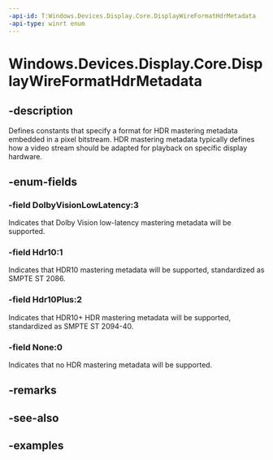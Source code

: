 ```yaml
---
-api-id: T:Windows.Devices.Display.Core.DisplayWireFormatHdrMetadata
-api-type: winrt enum
---
```


<!-- Enumeration syntax.
public enum DisplayWireFormatHdrMetadata : int 
-->

# Windows.Devices.Display.Core.DisplayWireFormatHdrMetadata

## -description
Defines constants that specify a format for HDR mastering metadata embedded in a pixel bitstream. HDR mastering metadata typically defines how a video stream should be adapted for playback on specific display hardware.

## -enum-fields
### -field DolbyVisionLowLatency:3
Indicates that Dolby Vision low-latency mastering metadata will be supported.

### -field Hdr10:1
Indicates that HDR10 mastering metadata will be supported, standardized as SMPTE ST 2086.

### -field Hdr10Plus:2
Indicates that HDR10+ HDR mastering metadata will be supported, standardized as SMPTE ST 2094-40.

### -field None:0
Indicates that no HDR mastering metadata will be supported.

## -remarks

## -see-also

## -examples
